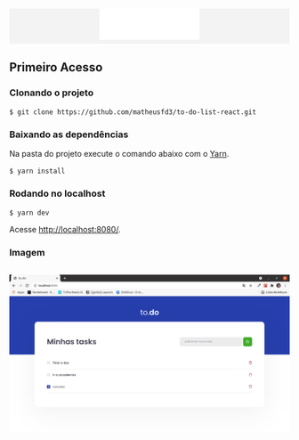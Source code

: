 <h1 align="center" style="background-color:#F3F3F3">
  <img alt="logo" title="logo" src="public/logo.svg"  />
</h1>

## Primeiro Acesso
### Clonando o projeto
```
$ git clone https://github.com/matheusfd3/to-do-list-react.git
```
### Baixando as dependências
Na pasta do projeto execute o comando abaixo com o [Yarn](https://yarnpkg.com/lang/pt-br/).
```
$ yarn install
```
### Rodando no localhost
```
$ yarn dev
```
Acesse [http://localhost:8080/](http://localhost:8080/).
### **Imagem**
<h2 align="center">
  <img alt="To Do" title="To Do" src=".github/to-do.png"  />
</h2>
